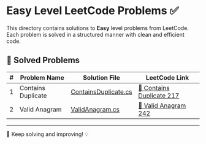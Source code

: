 # Easy Level LeetCode Problems ✅

This directory contains solutions to **Easy** level problems from LeetCode. Each problem is solved in a structured manner with clean and efficient code.

## 📌 Solved Problems

| # | Problem Name | Solution File | LeetCode Link |
|---|-------------|--------------|---------------|
| 1 | Contains Duplicate | [ContainsDuplicate.cs](ContainsDuplicate.cs) | [🔗 Contains Duplicate 217](https://leetcode.com/problems/contains-duplicate/description/) |
| 2 | Valid Anagram | [ValidAnagram.cs](ValidAnagram.cs) | [🔗 Valid Anagram 242](https://leetcode.com/problems/valid-anagram/description/) |
---

🚀 Keep solving and improving! 💡

